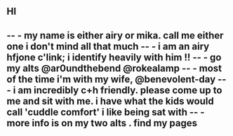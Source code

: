 **HI**
--
-- - my name is either airy or mika. call me either one i don't mind all that much
-- - i am an airy hfjone c'link; i identify heavily with him !! 
-- - go my alts @ar0undthebend @rokealamp
-- - most of the time i'm with my wife, @benevolent-day
-- - i am incredibly c+h friendly. please come up to me and sit with me. i have what the kids would call 'cuddle comfort' i like being sat with 
-- - more info is on my two alts . find my pages 
--
